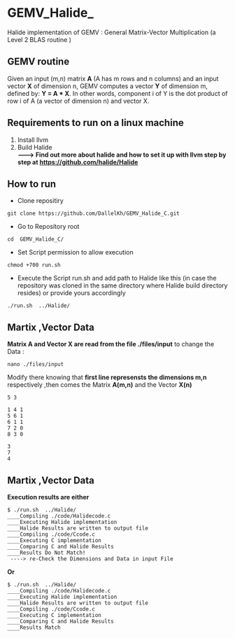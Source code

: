 # GEMV_Halide_
Halide implementation of GEMV : General Matrix-Vector Multiplication (a Level 2 BLAS routine ) 

## GEMV routine

Given an input (m,n) matrix **A** (A has m rows and n columns) and an input vector **X** of dimension n, GEMV computes a vector **Y** of dimension m, defined by: **Y = A * X**. In other words, component i of Y is the dot product of row i of A (a vector of dimension n) and vector X.

## Requirements to run on a linux machine 
1. Install llvm 
1. Build Halide <br/>
    **---> Find out more about halide and how to set it up with llvm step by step at https://github.com/halide/Halide**
 
## How to run
* Clone repositiry 
```
git clone https://github.com/DallelKh/GEMV_Halide_C.git
```
* Go to Repository root
```
cd  GEMV_Halide_C/
```
* Set Script permission to allow execution
```
chmod +700 run.sh
```
* Execute the Script run.sh and add path to Halide like this (in case the repository was cloned in the same directory where Halide build directory resides) or provide yours accordingly
```
./run.sh  ../Halide/
```

## Martix ,Vector Data 
**Matrix A and Vector X are read from the file ./files/input**
to change the Data :
```
nano ./files/input
```
Modify there knowing that **first line represensts the dimensions m,n** respectively ,then comes the Matrix **A(m,n)** and the Vector **X(n)** 
```
5 3

1 4 1
5 6 1
6 1 1
7 2 0
8 3 0

3
7
4

```
## Martix ,Vector Data 
**Execution results are either**

```
$ ./run.sh  ../Halide/
____Compiling ./code/Halidecode.c
____Executing Halide implementation
____Halide Results are written to output file
____Compiling ./code/Ccode.c
____Executing C implementation
____Comparing C and Halide Results
____Results Do Not Match!
 ----> re-Check the Dimensions and Data in input File

```
 
**Or**

```
$ ./run.sh  ../Halide/
____Compiling ./code/Halidecode.c
____Executing Halide implementation
____Halide Results are written to output file
____Compiling ./code/Ccode.c
____Executing C implementation
____Comparing C and Halide Results
____Results Match
```

